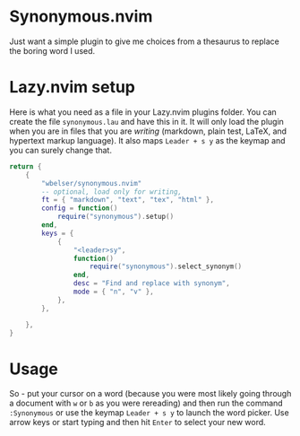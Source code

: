 # Synonymous.nvim

Just want a simple plugin to give me choices from a thesaurus to replace the boring word I used.

# Lazy.nvim setup

Here is what you need as a file in your
Lazy.nvim plugins folder. You can create the
file `synonymous.lau` and have this in it.
It will only load the plugin when you are in
files that you are _writing_ (markdown, plain test,
LaTeX, and hypertext markup language). It also
maps `Leader + s y` as the keymap and you can
surely change that.

```lua
return {
	{
		"wbelser/synonymous.nvim"
        -- optional, load only for writing,
		ft = { "markdown", "text", "tex", "html" },
		config = function()
			require("synonymous").setup()
		end,
		keys = {
			{
				"<leader>sy",
				function()
					require("synonymous").select_synonym()
				end,
				desc = "Find and replace with synonym",
				mode = { "n", "v" },
			},
		},

	},
}
```

# Usage

So - put your cursor on a word (because you were most likely
going through a document with `w` or `b` as you were
rereading) and then run the command `:Synonymous` or use the
keymap `Leader + s y` to launch the word picker. Use
arrow keys or start typing and then hit `Enter` to select
your new word.
